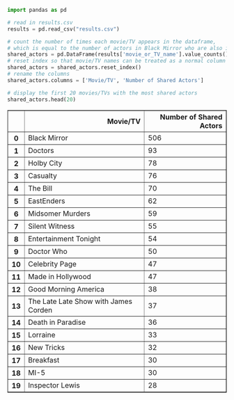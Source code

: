 ```python
import pandas as pd
```


```python
# read in results.csv
results = pd.read_csv("results.csv")
```


```python
# count the number of times each movie/TV appears in the dataframe, 
# which is equal to the number of actors in Black Mirror who are also in the movie/TV
shared_actors = pd.DataFrame(results['movie_or_TV_name'].value_counts())
# reset index so that movie/TV names can be treated as a normal column
shared_actors = shared_actors.reset_index()
# rename the columns
shared_actors.columns = ['Movie/TV', 'Number of Shared Actors']
```


```python
# display the first 20 movies/TVs with the most shared actors
shared_actors.head(20)
```




<div>
<style scoped>
    .dataframe tbody tr th:only-of-type {
        vertical-align: middle;
    }

    .dataframe tbody tr th {
        vertical-align: top;
    }

    .dataframe thead th {
        text-align: right;
    }
</style>
<table border="1" class="dataframe">
  <thead>
    <tr style="text-align: right;">
      <th></th>
      <th>Movie/TV</th>
      <th>Number of Shared Actors</th>
    </tr>
  </thead>
  <tbody>
    <tr>
      <th>0</th>
      <td>Black Mirror</td>
      <td>506</td>
    </tr>
    <tr>
      <th>1</th>
      <td>Doctors</td>
      <td>93</td>
    </tr>
    <tr>
      <th>2</th>
      <td>Holby City</td>
      <td>78</td>
    </tr>
    <tr>
      <th>3</th>
      <td>Casualty</td>
      <td>76</td>
    </tr>
    <tr>
      <th>4</th>
      <td>The Bill</td>
      <td>70</td>
    </tr>
    <tr>
      <th>5</th>
      <td>EastEnders</td>
      <td>62</td>
    </tr>
    <tr>
      <th>6</th>
      <td>Midsomer Murders</td>
      <td>59</td>
    </tr>
    <tr>
      <th>7</th>
      <td>Silent Witness</td>
      <td>55</td>
    </tr>
    <tr>
      <th>8</th>
      <td>Entertainment Tonight</td>
      <td>54</td>
    </tr>
    <tr>
      <th>9</th>
      <td>Doctor Who</td>
      <td>50</td>
    </tr>
    <tr>
      <th>10</th>
      <td>Celebrity Page</td>
      <td>47</td>
    </tr>
    <tr>
      <th>11</th>
      <td>Made in Hollywood</td>
      <td>47</td>
    </tr>
    <tr>
      <th>12</th>
      <td>Good Morning America</td>
      <td>38</td>
    </tr>
    <tr>
      <th>13</th>
      <td>The Late Late Show with James Corden</td>
      <td>37</td>
    </tr>
    <tr>
      <th>14</th>
      <td>Death in Paradise</td>
      <td>36</td>
    </tr>
    <tr>
      <th>15</th>
      <td>Lorraine</td>
      <td>33</td>
    </tr>
    <tr>
      <th>16</th>
      <td>New Tricks</td>
      <td>32</td>
    </tr>
    <tr>
      <th>17</th>
      <td>Breakfast</td>
      <td>30</td>
    </tr>
    <tr>
      <th>18</th>
      <td>MI-5</td>
      <td>30</td>
    </tr>
    <tr>
      <th>19</th>
      <td>Inspector Lewis</td>
      <td>28</td>
    </tr>
  </tbody>
</table>
</div>


